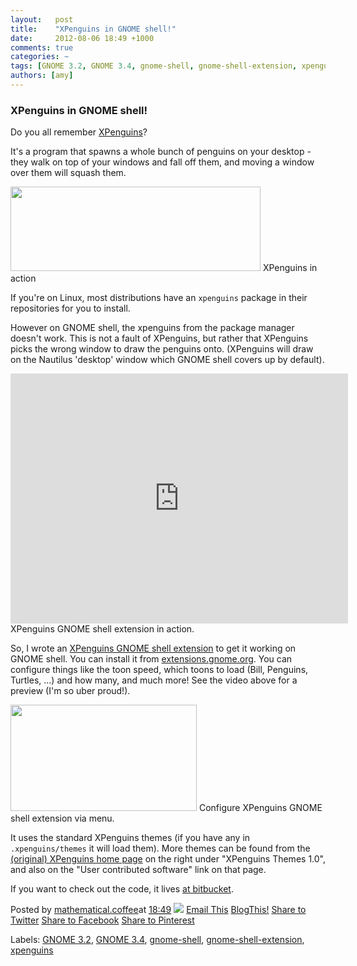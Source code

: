 ```yaml
---
layout:   post
title:    "XPenguins in GNOME shell!"
date:     2012-08-06 18:49 +1000
comments: true
categories: ~
tags: [GNOME 3.2, GNOME 3.4, gnome-shell, gnome-shell-extension, xpenguins]
authors: [amy]
---
```

### XPenguins in GNOME shell!

Do you all remember [XPenguins](http://xpenguins.seul.org/)?

It's a program that spawns a whole bunch of penguins on your desktop - they walk on top of your windows and fall off them, and moving a window over them will squash them.

<tbody>
<tr><td style="text-align: center;"><a href="http://cdn.bitbucket.org/mathematicalcoffee/xpenguins-gnome-shell-extension/downloads/xpenguins-screenshot.png" imageanchor="1" style="clear: left; margin-bottom: 1em; margin-left: auto; margin-right: auto;"><img border="0" height="135" src="http://cdn.bitbucket.org/mathematicalcoffee/xpenguins-gnome-shell-extension/downloads/xpenguins-screenshot.png" width="400"></a></td></tr>
<tr><td class="tr-caption" style="text-align: center;">XPenguins in action</td></tr>
</tbody>

If you're on Linux, most distributions have an `xpenguins` package in their repositories for you to install.

However on GNOME shell, the xpenguins from the package manager doesn't work. This is not a fault of XPenguins, but rather that XPenguins picks the wrong window to draw the penguins onto. (XPenguins will draw on the Nautilus 'desktop' window which GNOME shell covers up by default).

<tbody>
<tr><td style="text-align: center;">
<embed allowfullscreen="true" height="400" src="http://cdn.bitbucket.org/mathematicalcoffee/xpenguins-gnome-shell-extension/downloads/XPenguins_demo.webm" width="540" style="margin-left: auto; margin-right: auto;"></embed>
</td></tr>
<tr><td class="tr-caption" style="text-align: center;">XPenguins GNOME shell extension in action.</td></tr>
</tbody>

So, I wrote an [XPenguins GNOME shell extension](https://extensions.gnome.org/extension/405/xpenguins/) to get it working on GNOME shell. You can install it from [extensions.gnome.org](https://extensions.gnome.org/extension/405/xpenguins/). You can configure things like the toon speed, which toons to load (Bill, Penguins, Turtles, ...) and how many, and much more! See the video above for a preview (I'm so uber proud!).

<tbody>
<tr><td style="text-align: center;"><a href="http://cdn.bitbucket.org/mathematicalcoffee/xpenguins-gnome-shell-extension/downloads/xpenguins-menu.png" imageanchor="1" style="margin-left: auto; margin-right: auto;"><img border="0" height="170" src="http://cdn.bitbucket.org/mathematicalcoffee/xpenguins-gnome-shell-extension/downloads/xpenguins-menu.png" width="298"></a></td></tr>
<tr><td class="tr-caption" style="text-align: center;">Configure XPenguins GNOME shell extension via menu.</td></tr>
</tbody>

It uses the standard XPenguins themes (if you have any in `.xpenguins/themes` it will load them). More themes can be found from the [(original) XPenguins home page](http://xpenguins.seul.org/) on the right under "XPenguins Themes 1.0", and also on the "User contributed software" link on that page.

If you want to check out the code, it lives [at bitbucket](https://bitbucket.org/mathematicalcoffee/xpenguins-gnome-shell-extension).

Posted by [mathematical.coffee](http://www.blogger.com/profile/15453196627437456098 "author profile")at [<abbr class="published" title="2012-08-06T18:49:00-07:00">18:49</abbr>](xpenguins-in-gnome-shell.html "permanent link") [![](http://img2.blogblog.com/img/icon18_edit_allbkg.gif)](http://www.blogger.com/post-edit.g?blogID=7039473604287682752&postID=7800502838448199712&from=pencil "Edit Post")
 [Email This](http://www.blogger.com/share-post.g?blogID=7039473604287682752&postID=7800502838448199712&target=email "Email This") [BlogThis!](http://www.blogger.com/share-post.g?blogID=7039473604287682752&postID=7800502838448199712&target=blog "BlogThis!") [Share to Twitter](http://www.blogger.com/share-post.g?blogID=7039473604287682752&postID=7800502838448199712&target=twitter "Share to Twitter") [Share to Facebook](http://www.blogger.com/share-post.g?blogID=7039473604287682752&postID=7800502838448199712&target=facebook "Share to Facebook") [Share to Pinterest](http://www.blogger.com/share-post.g?blogID=7039473604287682752&postID=7800502838448199712&target=pinterest "Share to Pinterest")
<plusone source="blogger:blog:plusone" href="http://mathematicalcoffee.blogspot.com/2012/08/xpenguins-in-gnome-shell.html" size="medium" width="300" annotation="inline"></plusone>

Labels: [GNOME 3.2](../../search/label/GNOME%203-2.html), [GNOME 3.4](../../search/label/GNOME%203.html), [gnome-shell](../../search/label/gnome-shell.html), [gnome-shell-extension](../../search/label/gnome-shell-extension.html), [xpenguins](../../search/label/xpenguins.html)


